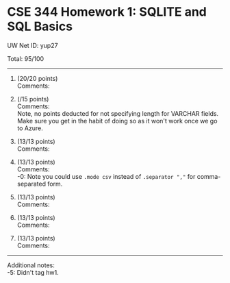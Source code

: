 # CSE 344 Homework 1: SQLITE and SQL Basics

UW Net ID: yup27

Total: 95/100

---

1. (20/20 points)  
   Comments:  


2. (/15 points)  
   Comments:  
        Note, no points deducted for not specifying length for VARCHAR fields. Make sure you get in the habit of doing so as it won't work once we go to Azure.


3. (13/13 points)  
   Comments:  


4. (13/13 points)  
   Comments:  
        -0: Note you could use `.mode csv` instead of `.separator ","` for comma-separated form.


5. (13/13 points)  
   Comments:  


6. (13/13 points)  
   Comments:  


7. (13/13 points)  
   Comments:  


---

Additional notes:  
    -5: Didn't tag hw1.
